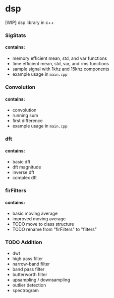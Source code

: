 # dsp
[WIP] dsp library in c++

### SigStats
#### contains:
- memory efficient mean, std, and var functions
- time efficient mean, std, var, and rms functions
- sample signal with 1khz and 15khz components
- example usage in `main.cpp`

### Convolution
#### contains:
- convolution
- running sum
- first difference
- example usage in `main.cpp`

### dft
#### contains:
- basic dft
- dft magnitude
- inverse dft
- complex dft

### firFilters
#### contains:
- basic moving average
- improved moving average
- TODO move to class structure
- TODO rename from "firFilters" to "filters"

### TODO Addition
- dwt
- high pass filter
- narrow-band filter
- band pass filter
- butterworth filter
- upsampling / downsampling
- outlier detection
- spectrogram
